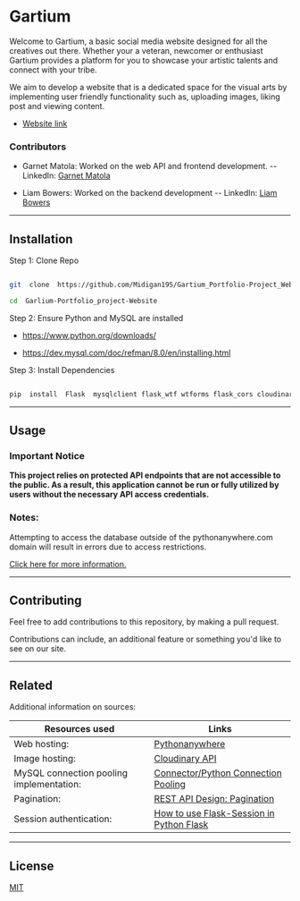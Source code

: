 
# Gartium

  

Welcome to Gartium, a basic social media website designed for all the creatives out there. Whether your a veteran, newcomer or enthusiast Gartium provides a platform for you to showcase your artistic talents and connect with your tribe.

We aim to develop a website that is a dedicated space for the visual arts by implementing user friendly functionality such as, uploading images, liking post and viewing content.

  
  

- [Website link](https://gartium.pythonanywhere.com/)

### Contributors
- Garnet Matola: Worked on the web API and frontend development.
-- LinkedIn: [Garnet Matola](https://www.linkedin.com/in/garnetmatola/)

- Liam Bowers: Worked on the backend development
-- LinkedIn: [Liam Bowers](https://www.linkedin.com/in/liam-bowers718/)

  

---

  

## Installation

  

Step 1: Clone Repo

  

```bash

git  clone  https://github.com/Midigan195/Gartium_Portfolio-Project_Website.git

cd  Garlium-Portfolio_project-Website

```

Step 2: Ensure Python and MySQL are installed

  

- https://www.python.org/downloads/

- https://dev.mysql.com/doc/refman/8.0/en/installing.html

  

Step 3: Install Dependencies

  

```bash

pip  install  Flask  mysqlclient flask_wtf wtforms flask_cors cloudinary bcrypt imghdr uuid mysql-connector-python

```

  

---

  

## Usage


### Important Notice 
**This project relies on protected API endpoints that are not accessible to the public. As a result, this application cannot be run or fully utilized by users without the necessary API access credentials.**

### Notes:

Attempting to access the database outside of the pythonanywhere.com domain will result in errors due to access restrictions.

  

[Click here for more information.](https://help.pythonanywhere.com/pages/AccessingMySQLFromOutsidePythonAnywhere/)

  

---

  

## Contributing

  

Feel free to add contributions to this repository, by making a pull request.

  

Contributions can include, an additional feature or something you'd like to see on our site.

  

---

  

## Related

  

Additional information on sources:

  

| Resources used  | Links |
| ------------- | ------------- |
| Web hosting:  | [Pythonanywhere](https://www.pythonanywhere.com/about/company_details/)  |
| Image hosting:  | [Cloudinary API](https://cloudinary.com/documentation/image_upload_api_reference)  |
| MySQL connection pooling implementation:  |  [Connector/Python Connection Pooling](https://dev.mysql.com/doc/connector-python/en/connector-python-connection-pooling.html#:~:text=To%20release%20a%20pooled%20connection,available%20for%20subsequent%20connection%20requests.)  |
| Pagination:  | [REST API Design: Pagination](https://www.moesif.com/blog/technical/api-design/REST-API-Design-Filtering-Sorting-and-Pagination/#pagination)  |
| Session authentication:  | [How to use Flask-Session in Python Flask](https://www.geeksforgeeks.org/how-to-use-flask-session-in-python-flask/)  |
  

---

  

## License

  

[MIT](https://github.com/Midigan195/Garlium-Portfolio_project-Website/blob/master/license)